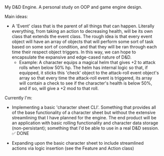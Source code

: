 My D&D Engine. A personal study on OOP and game engine design.

Main ideas:

- A 'Event' class that is the parent of all things that can happen. Literally everything, from taking an action to decreasing health, will be its own class that extends the event class. The rough idea is that every event object will have an array of objects that will perform some sort of task based on some sort of condition, and that they will be ran through each time their respect object triggers. In this way, we can hope to encapsulate the expansive and edge-cased nature of D&D.
  - Example: A character equips a magical helm that gives +2 to attack rolls when below 50% hp. The helm has internal logic so that, if equipped, it sticks this 'check' object to the attack-roll event object's array so that every time the attack-roll event is triggered, its array will contain a check to see if the character's health is below 50%, and if so, will give a +2 mod to that roll.

Currently I'm:

- Implementing a basic 'character sheet CLI'. Something that provides all of the base functionality of a character sheet but without the extensive streamlining that I have planned for the engine. The end product will be an application with basic rolling functionality and character data storage (non-persistant); something that I'd be able to use in a real D&D session. ✅ DONE

- Expanding upon the basic character sheet to include streamlined actions via logic insertion (see the Feature and Action class)
